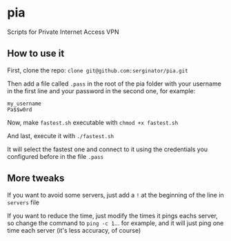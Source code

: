 pia
===

Scripts for Private Internet Access VPN

## How to use it

First, clone the repo: `clone git@github.com:serginator/pia.git`

Then add a file called `.pass` in the root of the pia folder with your username in the first line and your password in the second one, for example:

```
my_username
Pa$$w0rd
```

Now, make `fastest.sh` executable with `chmod +x fastest.sh`

And last, execute it with `./fastest.sh`

It will select the fastest one and connect to it using the credentials you configured before in the file `.pass`

## More tweaks

If you want to avoid some servers, just add a `!` at the beginning of the line in `servers` file

If you want to reduce the time, just modify the times it pings eachs server, so change the command to `ping -c 1`... for example, and it will just ping one time each server (it's less accuracy, of course)
